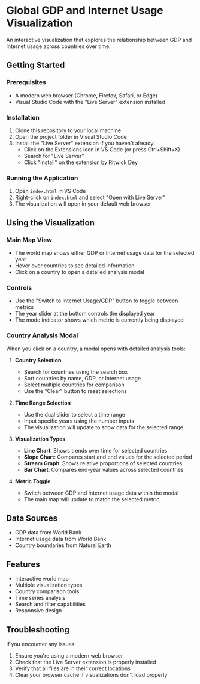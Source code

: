 # Global GDP and Internet Usage Visualization

An interactive visualization that explores the relationship between GDP and Internet usage across countries over time.

## Getting Started

### Prerequisites
- A modern web browser (Chrome, Firefox, Safari, or Edge)
- Visual Studio Code with the "Live Server" extension installed

### Installation
1. Clone this repository to your local machine
2. Open the project folder in Visual Studio Code
3. Install the "Live Server" extension if you haven't already:
   - Click on the Extensions icon in VS Code (or press Ctrl+Shift+X)
   - Search for "Live Server"
   - Click "Install" on the extension by Ritwick Dey

### Running the Application
1. Open `index.html` in VS Code
2. Right-click on `index.html` and select "Open with Live Server"
3. The visualization will open in your default web browser

## Using the Visualization

### Main Map View
- The world map shows either GDP or Internet usage data for the selected year
- Hover over countries to see detailed information
- Click on a country to open a detailed analysis modal

### Controls
- Use the "Switch to Internet Usage/GDP" button to toggle between metrics
- The year slider at the bottom controls the displayed year
- The mode indicator shows which metric is currently being displayed

### Country Analysis Modal
When you click on a country, a modal opens with detailed analysis tools:

1. **Country Selection**
   - Search for countries using the search box
   - Sort countries by name, GDP, or Internet usage
   - Select multiple countries for comparison
   - Use the "Clear" button to reset selections

2. **Time Range Selection**
   - Use the dual slider to select a time range
   - Input specific years using the number inputs
   - The visualization will update to show data for the selected range

3. **Visualization Types**
   - **Line Chart**: Shows trends over time for selected countries
   - **Slope Chart**: Compares start and end values for the selected period
   - **Stream Graph**: Shows relative proportions of selected countries
   - **Bar Chart**: Compares end-year values across selected countries

4. **Metric Toggle**
   - Switch between GDP and Internet usage data within the modal
   - The main map will update to match the selected metric

## Data Sources
- GDP data from World Bank
- Internet usage data from World Bank
- Country boundaries from Natural Earth

## Features
- Interactive world map
- Multiple visualization types
- Country comparison tools
- Time series analysis
- Search and filter capabilities
- Responsive design

## Troubleshooting
If you encounter any issues:
1. Ensure you're using a modern web browser
2. Check that the Live Server extension is properly installed
3. Verify that all files are in their correct locations
4. Clear your browser cache if visualizations don't load properly
